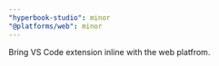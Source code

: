 ```yaml
---
"hyperbook-studio": minor
"@platforms/web": minor
---
```


Bring VS Code extension inline with the web platfrom.
